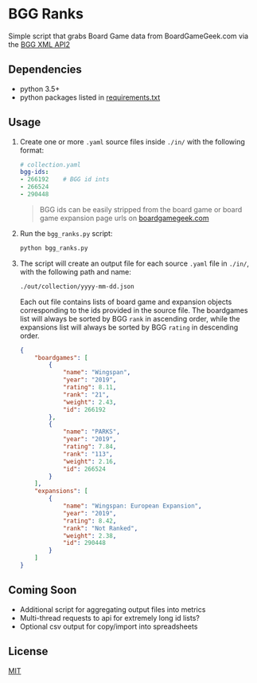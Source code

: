 # BGG Ranks

Simple script that grabs Board Game data from BoardGameGeek.com via the [BGG XML API2](https://boardgamegeek.com/wiki/page/BGG_XML_API2)

## Dependencies

- python 3.5+
- python packages listed in [requirements.txt](requirements.txt)

## Usage

1. Create one or more `.yaml` source files inside `./in/` with the following format:

    ```yaml
    # collection.yaml
    bgg-ids:
    - 266192    # BGG id ints
    - 266524
    - 290448

    ```

    > BGG ids can be easily stripped from the board game or board game expansion page urls on [boardgamegeek.com](https://boardgamegeek.com)

2. Run the `bgg_ranks.py` script:

    ```zsh
    python bgg_ranks.py
    ```

3. The script will create an output file for each source `.yaml` file in `./in/`, with the following path and name:

    ```txt
    ./out/collection/yyyy-mm-dd.json
    ```

    Each out file contains lists of board game and expansion objects corresponding to the ids provided in the source file. The boardgames list will always be sorted by BGG `rank` in ascending order, while the expansions list will always be sorted by BGG `rating` in descending order.

    ```json
    {
        "boardgames": [
            {
                "name": "Wingspan",
                "year": "2019",
                "rating": 8.11,
                "rank": "21",
                "weight": 2.43,
                "id": 266192
            },
            {
                "name": "PARKS",
                "year": "2019",
                "rating": 7.84,
                "rank": "113",
                "weight": 2.16,
                "id": 266524
            }
        ],
        "expansions": [
            {
                "name": "Wingspan: European Expansion",
                "year": "2019",
                "rating": 8.42,
                "rank": "Not Ranked",
                "weight": 2.38,
                "id": 290448
            }
        ]
    }
    ```

## Coming Soon

- Additional script for aggregating output files into metrics
- Multi-thread requests to api for extremely long id lists?
- Optional csv output for copy/import into spreadsheets

## License

[MIT](LICENSE)
